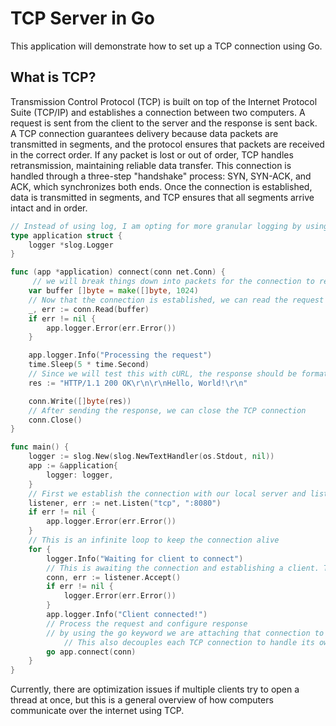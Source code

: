 # TCP Server in Go

This application will demonstrate how to set up a TCP connection using Go. 

## What is TCP?

Transmission Control Protocol (TCP) is built on top of the Internet Protocol Suite (TCP/IP) and establishes a connection between two computers. A request is sent from the client to the server and the response is sent back. A TCP connection guarantees delivery because data packets are transmitted in segments, and the protocol ensures that packets are received in the correct order. If any packet is lost or out of order, TCP handles retransmission, maintaining reliable data transfer. This connection is handled through a three-step "handshake" process: SYN, SYN-ACK, and ACK, which synchronizes both ends. Once the connection is established, data is transmitted in segments, and TCP ensures that all segments arrive intact and in order.

```go
// Instead of using log, I am opting for more granular logging by using depedency injection. This pattern also allows us to create new universal methods attached to our application. Totally unnecessary for this demo, but it's a habit I'd like to establish with Go projects
type application struct {
	logger *slog.Logger
}

func (app *application) connect(conn net.Conn) {
     // we will break things down into packets for the connection to read
	var buffer []byte = make([]byte, 1024)
	// Now that the connection is established, we can read the request
	_, err := conn.Read(buffer)
	if err != nil {
		app.logger.Error(err.Error())
	}

	app.logger.Info("Processing the request")
	time.Sleep(5 * time.Second)
	// Since we will test this with cURL, the response should be formatted as an HTTP response
	res := "HTTP/1.1 200 OK\r\n\r\nHello, World!\r\n"

	conn.Write([]byte(res))
	// After sending the response, we can close the TCP connection
	conn.Close()
}

func main() {
	logger := slog.New(slog.NewTextHandler(os.Stdout, nil))
	app := &application{
		logger: logger,
	}
	// First we establish the connection with our local server and listen to a specified port on the server
	listener, err := net.Listen("tcp", ":8080")
	if err != nil {
		app.logger.Error(err.Error())
	}
	// This is an infinite loop to keep the connection alive
	for {
		logger.Info("Waiting for client to connect")
		// This is awaiting the connection and establishing a client. This is a blocking call, so the server will not proceed until this receives data
		conn, err := listener.Accept()
		if err != nil {
			logger.Error(err.Error())
		}
		app.logger.Info("Client connected!")
		// Process the request and configure response
		// by using the go keyword we are attaching that connection to a thread, allowing our server to handle multiple requests
            // This also decouples each TCP connection to handle its own read, write processes
		go app.connect(conn)
	}
}
```

Currently, there are optimization issues if multiple clients try to open a thread at once, but this is a general overview of how computers communicate over the internet using TCP.